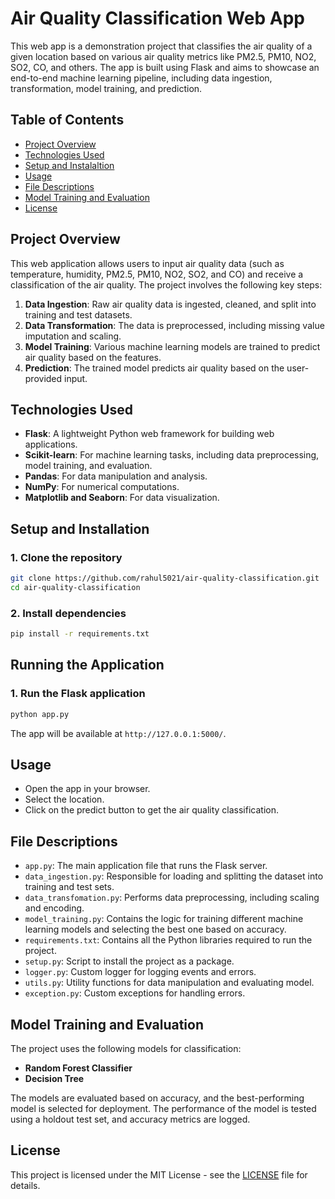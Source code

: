 # Air Quality Classification Web App

This web app is a demonstration project that classifies the air quality of a given location based on various air quality metrics like PM2.5, PM10, NO2, SO2, CO, and others. The app is built using Flask and aims to showcase an end-to-end machine learning pipeline, including data ingestion, transformation, model training, and prediction.

## Table of Contents
- [Project Overview](#project-overview)
- [Technologies Used](#technologies-used)
- [Setup and Instalaltion](#setup-and-installation)
- [Usage](#usage)
- [File Descriptions](#file-descriptions)
- [Model Training and Evaluation](#model-training-and-evaluation)
- [License](#license)

## Project Overview

This web application allows users to input air quality data (such as temperature, humidity, PM2.5, PM10, NO2, SO2, and CO) and receive a classification of the air quality. The project involves the following key steps:
1. **Data Ingestion**: Raw air quality data is ingested, cleaned, and split into training and test datasets.
2. **Data Transformation**: The data is preprocessed, including missing value imputation and scaling.
3. **Model Training**: Various machine learning models are trained to predict air quality based on the features.
4. **Prediction**: The trained model predicts air quality based on the user-provided input.

## Technologies Used
- **Flask**: A lightweight Python web framework for building web applications.
- **Scikit-learn**: For machine learning tasks, including data preprocessing, model training, and evaluation.
- **Pandas**: For data manipulation and analysis.
- **NumPy**: For numerical computations.
- **Matplotlib and Seaborn**: For data visualization.

## Setup and Installation

### 1. Clone the repository
```bash
git clone https://github.com/rahul5021/air-quality-classification.git
cd air-quality-classification
```
### 2. Install dependencies
```bash
pip install -r requirements.txt
```

## Running the Application

### 1. Run the Flask application
```bash
python app.py
```
The app will be available at `http://127.0.0.1:5000/`.

## Usage

- Open the app in your browser.
- Select the location.
- Click on the predict button to get the air quality classification.

## File Descriptions
- `app.py`: The main application file that runs the Flask server.
- `data_ingestion.py`: Responsible for loading and splitting the dataset into training and test sets.
- `data_transfomation.py`: Performs data preprocessing, including scaling and encoding.
- `model_training.py`: Contains the logic for training different machine learning models and selecting the best one based on accuracy.
- `requirements.txt`: Contains all the Python libraries required to run the project.
- `setup.py`: Script to install the project as a package.
- `logger.py`: Custom logger for logging events and errors.
- `utils.py`: Utility functions for data manipulation and evaluating model.
- `exception.py`: Custom exceptions for handling errors.

## Model Training and Evaluation
The project uses the following models for classification:
- **Random Forest Classifier**
- **Decision Tree**

The models are evaluated based on accuracy, and the best-performing model is selected for deployment. The performance of the model is tested using a holdout test set, and accuracy metrics are logged.

## License
This project is licensed under the MIT License - see the [LICENSE](#license) file for details.


